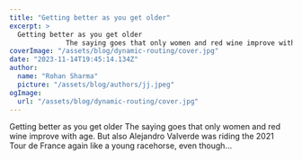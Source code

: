 ```yaml
---
title: "Getting better as you get older"
excerpt: >
  Getting better as you get older
              The saying goes that only women and red wine improve with age. But also Alejandro Valverde was riding the 2021 Tour de France again like a young racehorse,
coverImage: "/assets/blog/dynamic-routing/cover.jpg"
date: "2023-11-14T19:45:14.134Z"
author:
  name: "Rohan Sharma"
  picture: "/assets/blog/authors/jj.jpeg"
ogImage:
  url: "/assets/blog/dynamic-routing/cover.jpg"
---
```


Getting better as you get older
            The saying goes that only women and red wine improve with age. But also Alejandro Valverde was riding the 2021 Tour de France again like a young racehorse, even though…